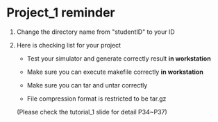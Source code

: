 # Project_1 reminder
1. Change the directory name from "studentID" to your ID

2. Here is checking list for your project

	- Test your simulator and generate correctly result __in workstation__ 

	- Make sure you can execute makefile correctly __in workstation__

	- Make sure you can tar and untar correctly

	- File compression format is restricted to be tar.gz

	(Please check the tutorial_1 slide for detail P34~P37)